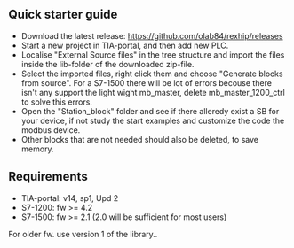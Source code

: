 ## Quick starter guide
 - Download the latest release: https://github.com/olab84/rexhip/releases
 - Start a new project in TIA-portal, and then add new PLC.
 - Localise "External Source files" in the tree structure and import the files inside the lib-folder of the downloaded zip-file.
 - Select the imported files, right click them and choose "Generate blocks from source". For a S7-1500 there will be lot of errors becouse there isn't any support the light wight mb_master, delete mb_master_1200_ctrl to solve this errors. 
 - Open the "Station_block" folder and see if there alleredy exist a SB for your device, if not study the start examples and customize the code the modbus device.
 - Other blocks that are not needed should also be deleted, to save memory.
 
 ## Requirements
 - TIA-portal: v14, sp1, Upd 2
 - S7-1200: fw >= 4.2 
 - S7-1500: fw >= 2.1 (2.0 will be sufficient for most users)  
 
 For older fw. use version 1 of the library..
